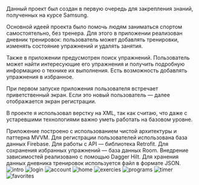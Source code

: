 Данный проект был создан в первую очередь для закрепления знаний, полученных на курсе Samsung.

Основной идеей проекта было помочь людям заниматься спортом самостоятельно, без тренера.
Для этого в приложении реализован дневник тренировок: пользователь может добавлять тренировки, изменять состояние упражнений и удалять занятия.

Также в приложении предусмотрен поиск упражнений. Пользователь может найти интересующие его упражнения и получить подробную информацию о технике их выполнения.
Есть возможность добавлять упражнения в избранное.

При первом запуске приложения пользователя встречает приветственный экран. Если это новый пользователь — далее отображается экран регистрации.

В проекте я использовал верстку на XML, так как считаю, что даже с устаревшими технологиями важно уметь работать на базовом уровне.

Приложение построено с использованием чистой архитектуры и паттерна MVVM.
Для регистрации пользователей использована база данных Firebase.
Для работы с API — библиотека Retrofit.
Для сохранения избранных упражнений — база данных Room.
Внедрение зависимостей реализовано с помощью Dagger Hilt.
Для хранения данных дневника тренировок используется файл в формате JSON.
![intro](https://github.com/user-attachments/assets/593acf00-23e9-4d39-aba9-f7b06106e5d8)
![login](https://github.com/user-attachments/assets/99a799ea-25c2-4570-9a55-377759b45af6)
![account](https://github.com/user-attachments/assets/f30a73a4-b436-4682-8353-648b15df3cd9)
![home](https://github.com/user-attachments/assets/3f2db220-288f-422e-8285-e82dccfcb557)
![exercies](https://github.com/user-attachments/assets/bd082599-786b-475b-bb61-db68cb7cdc43)
![programs](https://github.com/user-attachments/assets/dc808dfe-794b-475e-836f-f5cb0934dea4)
![timer](https://github.com/user-attachments/assets/dcfdfe9a-23d6-4fa4-beea-a8a0bf86bda1)
![favorites](https://github.com/user-attachments/assets/fbe5dd82-328f-4481-b40f-289c2757c0a4)

